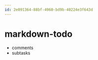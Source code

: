 ```yaml
---
id: 2e091364-88bf-4960-bd9b-40224e3f643d
---
```


# markdown-todo

<rat graph />

- comments
- subtasks
